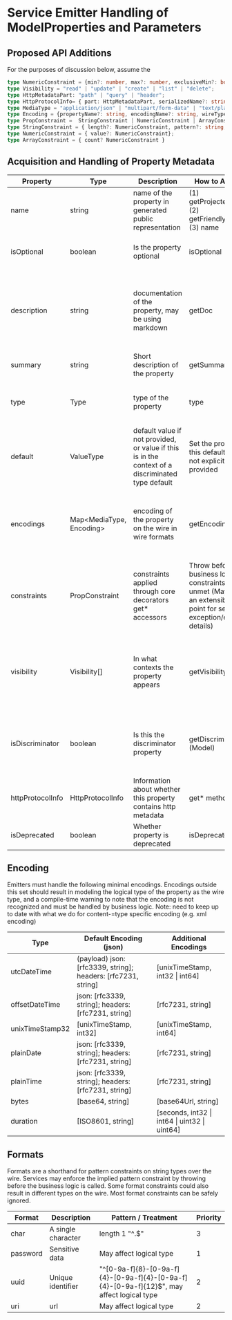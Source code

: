 # Service Emitter Handling of ModelProperties and Parameters

## Proposed API Additions

For the purposes of discussion below, assume the

```typescript
type NumericConstraint = {min?: number, max?: number, exclusiveMin?: boolean, exclusiveMax?: boolean};
type Visibility = "read" | "update" | "create" | "list" | "delete";
type HttpMetadataPart: "path" | "query" | "header";
type HttpProtocolInfo= { part: HttpMetadataPart, serializedName?: string};
type MediaType = "application/json" | "multipart/form-data" | "text/plain" | "application/octent-stream" | string;
type Encoding = {propertyName?: string, encodingName?: string, wireType?: type, format?: string};
type PropConstraint =  StringConstraint | NumericConstraint | ArrayConstraint;
type StringConstraint = { length?: NumericConstraint, pattern?: string, secret?: boolean};
type NumericConstraint = { value?: NumericConstraint};
type ArrayConstraint = { count? NumericConstraint }
```

## Acquisition and Handling of Property Metadata

| Property         | Type                     | Description                                                                                       | How to Acquire                                                                                                             | Handling                                                                                                                               | Priority                                  |
| ---------------- | ------------------------ | ------------------------------------------------------------------------------------------------- | -------------------------------------------------------------------------------------------------------------------------- | -------------------------------------------------------------------------------------------------------------------------------------- | ----------------------------------------- |
| name             | string                   | name of the property in generated public representation                                           | (1) getProjectedName; (2) getFriendlyName; (3) name                                                                        | Translate into valid identifier with appropriate casing (character set, reserved words)                                                | 0                                         |
| isOptional       | boolean                  | Is the property optional                                                                          | isOptional                                                                                                                 | Mark as optional, do not throw if absent when deserializing                                                                            | 0                                         |
| description      | string                   | documentation of the property, may be using markdown                                              | getDoc                                                                                                                     | Prefer Doc over summary for inline code documentation; Remove disallowed characters and format for documentation                       | 0                                         |
| summary          | string                   | Short description of the property                                                                 | getSummary                                                                                                                 | 2                                                                                                                                      |
| type             | Type                     | type of the property                                                                              | type                                                                                                                       | Use with encodings to determine the language-specific logical type                                                                     | 0                                         |
| default          | ValueType                | default value if not provided, or value if this is in the context of a discriminated type default | Set the property to this default when not explicitly provided                                                              | 0                                                                                                                                      |
| encodings        | Map<MediaType, Encoding> | encoding of the property on the wire in wire formats                                              | getEncoding                                                                                                                | Use to encode the property on the wire. If any encoding is not understood, represent the logical type as the wire type                 | 0 (application/json, multipart/form-data) |
| constraints      | PropConstraint           | constraints applied through core decorators get\* accessors                                       | Throw before business logic if constraints are unmet (May need an extensibility point for setting exception/error details) | 1                                                                                                                                      |
| visibility       | Visibility[]             | In what contexts the property appears                                                             | getVisibility                                                                                                              | Provide serializations for the property based on comparing visibility to the parameterVisibility and returnTypeVisibility of its usage | 0                                         |
| isDiscriminator  | boolean                  | Is this the discriminator property                                                                | getDiscriminator (Model)                                                                                                   | Marked this property as the discriminator - generally not represented in the logical type, only in serialization                       | 0                                         |
| httpProtocolInfo | HttpProtocolInfo         | Information about whether this property contains http metadata                                    | get\* methods                                                                                                              | Serialize to/from protocol elements                                                                                                    | 0                                         |
| isDeprecated     | boolean                  | Whether property is deprecated                                                                    | isDeprecated                                                                                                               | No treatment of deprecation for properties                                                                                             | 2                                         |

## Encoding

Emitters must handle the following minimal encodings. Encodings outside this set should result in modeling the logical type of the property as the wire type, and a compile-time warning to note that the encoding is not recognized and must be handled by business logic. Note: need to keep up to date with what we do for content-=type specific encoding (e.g. xml encoding)

| Type            | Default Encoding (json)                                       | Additional Encodings                          |
| --------------- | ------------------------------------------------------------- | --------------------------------------------- |
| utcDateTime     | (payload) json: [rfc3339, string]; headers: [rfc7231, string] | [unixTimeStamp, int32 \| int64]               |
| offsetDateTime  | json: [rfc3339, string]; headers: [rfc7231, string]           | [rfc7231, string]                             |
| unixTimeStamp32 | [unixTimeStamp, int32]                                        | [unixTimeStamp, int64]                        |
| plainDate       | json: [rfc3339, string]; headers: [rfc7231, string]           | [rfc7231, string]                             |
| plainTime       | json: [rfc3339, string]; headers: [rfc7231, string]           | [rfc7231, string]                             |
| bytes           | [base64, string]                                              | [base64Url, string]                           |
| duration        | [ISO8601, string]                                             | [seconds, int32 \| int64 \| uint32 \| uint64] |

## Formats

Formats are a shorthand for pattern constraints on string types over the wire. Services may enforce the implied pattern constraint by throwing before the business logic is called. Some format constraints could also result in different types on the wire. Most format constraints can be safely ignored.

| Format   | Description        | Pattern / Treatment                                                                       | Priority |
| -------- | ------------------ | ----------------------------------------------------------------------------------------- | -------- |
| char     | A single character | length 1 "^.$"                                                                            | 3        |
| password | Sensitive data     | May affect logical type                                                                   | 1        |
| uuid     | Unique identifier  | "^[0-9a-f]{8}-[0-9a-f]{4}-[0-9a-f]{4}-[0-9a-f]{4}-[0-9a-f]{12}$", may affect logical type | 2        |
| uri      | url                | May affect logical type                                                                   | 2        |
